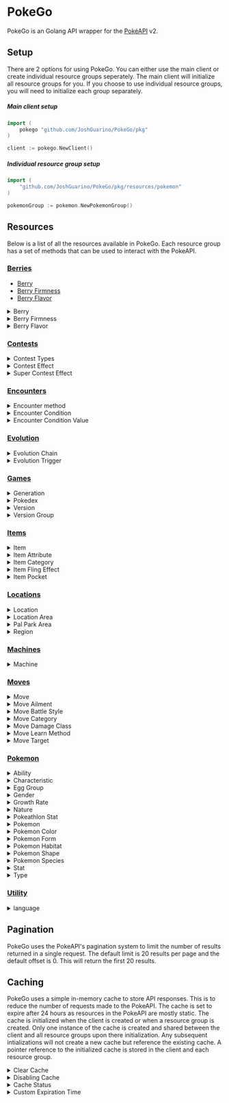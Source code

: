 # PokeGo

PokeGo is an Golang API wrapper for the [PokéAPI](https://pokeapi.co/) v2.

## Setup
There are 2 options for using PokeGo. You can either use the main client or create individual resource groups seperately. 
The main client will initialize all resource groups for you. If you choose to use individual resource groups, 
you will need to initialize each group separately.


##### Main client setup
```go 
import (
    pokego "github.com/JoshGuarino/PokeGo/pkg"
)

client := pokego.NewClient()
```
##### Individual resource group setup
```go
import (
    "github.com/JoshGuarino/PokeGo/pkg/resources/pokemon"
)

pokemonGroup := pokemon.NewPokemonGroup()
```

## Resources
Below is a list of all the resources available in PokeGo. Each resource group has a set of methods that can be used to interact with the PokeAPI.

<!--### [Berries](https://pokeapi.co/docs/v2#berries-section)-->
### [Berries](pkg/resources/berries/README.md)
- [Berry](pkg/resources/berries/README.md#Berry) 
- [Berry Firmness](pkg/resources/berries/README.md#BerryFirmness)
- [Berry Flavor](pkg/resources/berries/README.md#BerryFlavor)

<details>
<summary>Berry</summary>
</details>

<details>
<summary>Berry Firmness</summary>
</details>

<details>
<summary>Berry Flavor</summary>
</details>

### [Contests](https://pokeapi.co/docs/v2#contests-section)
<details>
<summary>Contest Types</summary>
</details>

<details>
<summary>Contest Effect</summary>
</details>

<details>
<summary>Super Contest Effect</summary>
</details>

### [Encounters](https://pokeapi.co/docs/v2#encounters-section)
<details>
<summary>Encounter method</summary>
</details>

<details>
<summary>Encounter Condition</summary>
</details>

<details>
<summary>Encounter Condition Value</summary>
</details>

### [Evolution](https://pokeapi.co/docs/v2#evolution-section)
<details>
<summary>Evolution Chain</summary>
</details>

<details>
<summary>Evolution Trigger</summary>
</details>

### [Games](https://pokeapi.co/docs/v2#games-section)
<details>
<summary>Generation</summary>
</details>

<details>
<summary>Pokedex</summary>
</details>

<details>
<summary>Version</summary>
</details>

<details>
<summary>Version Group</summary>
</details>

### [Items](https://pokeapi.co/docs/v2#items-section)
<details>
<summary>Item</summary>
</details>

<details>
<summary>Item Attribute</summary>
</details>

<details>
<summary>Item Category</summary>
</details>

<details>
<summary>Item Fling Effect</summary>
</details>

<details>
<summary>Item Pocket</summary>
</details>

### [Locations](https://pokeapi.co/docs/v2#locations-section)
<details>
<summary>Location</summary>
</details>

<details>
<summary>Location Area</summary>
</details>

<details>
<summary>Pal Park Area</summary>
</details>

<details>
<summary>Region</summary>
</details>

### [Machines](https://pokeapi.co/docs/v2#machines-section)
<details>
<summary>Machine</summary>
</details>

### [Moves](https://pokeapi.co/docs/v2#moves-section)
<details>
<summary>Move</summary>
</details>

<details>
<summary>Move Ailment</summary>
</details>

<details>
<summary>Move Battle Style</summary>
</details>

<details>
<summary>Move Category</summary>
</details>

<details>
<summary>Move Damage Class</summary>
</details>

<details>
<summary>Move Learn Method</summary>
</details>

<details>
<summary>Move Target</summary>
</details>

### [Pokemon](https://pokeapi.co/docs/v2#pokemon-section)
<details>
<summary>Ability</summary>
</details>

<details>
<summary>Characteristic</summary>
</details>

<details>
<summary>Egg Group</summary>
</details>

<details>
<summary>Gender</summary>
</details>

<details>
<summary>Growth Rate</summary>
</details>

<details>
<summary>Nature</summary>
</details>

<details>
<summary>Pokeathlon Stat</summary>
</details>

<details>
<summary>Pokemon</summary>
</details>

<details>
<summary>Pokemon Color</summary>
</details>

<details>
<summary>Pokemon Form</summary>
</details>

<details>
<summary>Pokemon Habitat</summary>
</details>

<details>
<summary>Pokemon Shape</summary>
</details>

<details>
<summary>Pokemon Species</summary>
</details>

<details>
<summary>Stat</summary>
</details>

<details>
<summary>Type</summary>
</details>

### [Utility](https://pokeapi.co/docs/v2#utility-section)
<details>
<summary>language</summary>
</details>

## Pagination
PokeGo uses the PokeAPI's pagination system to limit the number of results returned in a single request.
The default limit is 20 results per page and the default offset is 0. This will return the first 20 results.

## Caching
PokeGo uses a simple in-memory cache to store API responses. This is to reduce the number of requests made to the PokeAPI. 
The cache is set to expire after 24 hours as resources in the PokeAPI are mostly static. 
The cache is initialized when the client is created or when a resource group is created.
Only one instance of the cache is created and shared between the client and all resource groups upon there initialization.
Any subsequent intializations will not create a new cache but reference the existing cache.
A pointer reference to the initialized cache is stored in the client and each resource group.

<details>
<summary>Clear Cache</summary>

##### The cache can be cleared by calling the `Clear()` method on the cache. 
```go
// Main client example
client.Cache.Clear()

// Individual resource group example
resourceGroup.Cache.Clear()
```
</details>

<details>
<summary>Disabling Cache</summary>

##### The active status of the cache can be set by calling the `setActive()` method on the cache. 
```go
// Main client example
client.Cache.SetActive(false)

// Individual resource group example
resourceGroup.Cache.SetActive(false)
```
</details>

<details>
<summary>Cache Status</summary>

##### The active status of the cache can be checked by calling the `GetActive()` method on the cache. 
```go
// Main client example
client.Cache.GetActive()

// Individual resource group example
resourceGroup.Cache.GetActive()
```
</details>

<details>
    <summary>Custom Expiration Time</summary>

##### The expiration time of the cache can be set by calling the `SetExpiration()` method on the cache. 
```go
// Main client example
client.Cache.SetExpiration(48 * time.Hour)

// Individual resource group example
resourceGroup.Cache.SetExpiration(48 * time.Hour)
```
</details>
